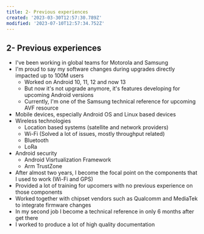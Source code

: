 ```yaml
---
title: 2- Previous experiences
created: '2023-03-30T12:57:30.789Z'
modified: '2023-07-10T12:57:34.752Z'
---
```


## 2- Previous experiences

  * I've been working in global teams for Motorola and Samsung
  * I'm proud to say my software changes during upgrades directly impacted up to 100M users
    * Worked on Android 10, 11, 12 and now 13
    * But now it's not upgrade anymore, it's features developing for upcoming Android versions
    * Currently, I'm one of the Samsung technical reference for upcoming AVF resource
  * Mobile devices, especially Android OS and Linux based devices
  * Wireless technologies
    * Location based systems (satellite and network providers)
    * Wi-Fi (Solved a lot of issues, mostly throughput related)
    * Bluetooth 
    * LoRa
  * Android security
    * Android Visrtualization Framework
    * Arm TrustZone
  * After almost two years, I become the focal point on the components that I used to work (Wi-Fi and GPS)
  * Provided a lot of training for upcomers with no previous experience on those components
  * Worked together with chipset vendors such as Qualcomm and MediaTek to integrate firmware changes
  * In my second job I become a technical reference in only 6 months after get there
  * I worked to produce a lot of high quality documentation
